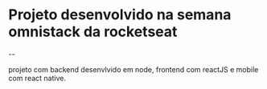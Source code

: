 # Projeto desenvolvido na semana omnistack da rocketseat

--

projeto com backend desenvlvido em node, frontend com reactJS e mobile com react native.
